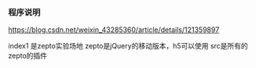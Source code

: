 ### 程序说明

https://blog.csdn.net/weixin_43285360/article/details/121359897

index1 是zepto实验场地
zepto是jQuery的移动版本，h5可以使用
src是所有的zepto的插件